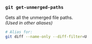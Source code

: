 ### `git get-unmerged-paths`

Gets all the unmerged file paths.
<br>_(Used in other aliases)_

```bash
# Alias for:
git diff --name-only --diff-filter=U
```
